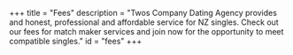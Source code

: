 +++
title = "Fees"
description = "Twos Company Dating Agency provides and honest, professional and affordable service for NZ singles.  Check out our fees for match maker services and join now for the opportunity to meet compatible singles."
id = "fees"
+++
